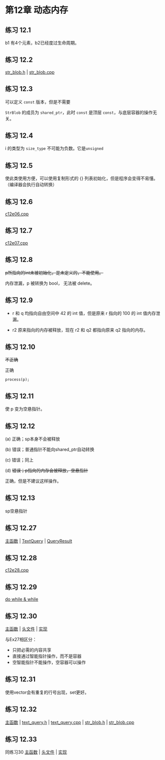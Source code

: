 # 第12章 动态内存

## 练习 12.1

b1 有4个元素，b2已经度过生命周期。

## 练习 12.2

[str_blob.h](str_blob.h) | [str_blob.cpp](str_blob.cpp)

## 练习 12.3

可以定义 `const` 版本，但是不需要

`StrBlob` 的成员为 `shared_ptr`，此时 `const` 是顶层 `const`，与底层容器的操作无关。

## 练习 12.4

i 的类型为 `size_type` 不可能为负数。它是`unsigned`

## 练习 12.5

使此类使用方便，可以使用复制形式的 {} 列表初始化，但是程序会变得不易懂。（编译器会执行自动转换）

## 练习 12.6

[c12e06.cpp](c12e06.cpp)

## 练习 12.7

[c12e07.cpp](c12e07.cpp)

## 练习 12.8

~~p所指向的int未被初始化，是未定义的，不能使用。~~

内存泄漏，p 被转换为 bool， 无法被 delete。

## 练习 12.9

* r 和 q 均指向自由空间中 42 的 int 值，但是原来 r 指向的 100 的 int 值内存泄漏。

* r2 原来指向的内存被释放，现在 r2 和 q2 都指向原来 q2 指向的内存。

## 练习 12.10

~~不正确~~

正确

`process(p);`

## 练习 12.11

使 p 变为空悬指针。

## 练习 12.12

(a) 正确；sp本身不会被释放

(b) 错误；普通指针不能向shared_ptr自动转换

(c) 错误；同上

(d) ~~错误；p指向的内存会被释放，空悬指针~~

正确，但是不建议这样操作。

## 练习 12.13

sp空悬指针

## 练习 12.27

[主函数](e27/testquery.cpp) | [TextQuery](e27/text_query.h) | [QueryResult](e27/query_result.h)

## 练习 12.28

[c12e28.cpp](e28/c12e28.cpp)

## 练习 12.29

[do while & while](e27/testquery.cpp)

## 练习 12.30

[主函数](e30/c12e30.cpp) | [头文件](e30/text_query.h) | [实现](e30/text_query.cpp)

与Ex27相区分：

*  只把必需的内容共享
*  直接通过智能指针操作，而不是容器
*  空智能指针不能操作，空容器可以操作

## 练习 12.31

使用vector会有重复的行号出现，set更好。

## 练习 12.32

[主函数](e32/c12e32.cpp) | [text_query.h](e32/text_query.h) | [text_query.cpp](e32/text_query.cpp) | [str_blob.h](e32/str_blob.h) | [str_blob.cpp](e32/str_blob.cpp)

## 练习 12.33

同练习30  [主函数](e30/c12e30.cpp) | [头文件](e30/text_query.h) | [实现](e30/text_query.cpp)

